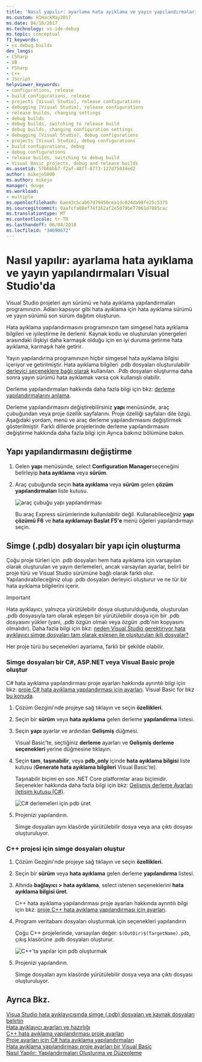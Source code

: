 ```yaml
---
title: 'Nasıl yapılır: ayarlama hata ayıklama ve yayın yapılandırmaları | Microsoft Docs'
ms.custom: H1HackMay2017
ms.date: 04/10/2017
ms.technology: vs-ide-debug
ms.topic: conceptual
f1_keywords:
- vs.debug.builds
dev_langs:
- CSharp
- VB
- FSharp
- C++
- JScript
helpviewer_keywords:
- configurations, release
- build configurations, release
- projects [Visual Studio], release configurations
- debugging [Visual Studio], release configurations
- release builds, changing settings
- debug builds
- debug builds, switching to release build
- debug builds, changing configuration settings
- debugging [Visual Studio], debug configurations
- projects [Visual Studio], debug configurations
- build configurations, debug
- debug configurations
- release builds, switching to debug build
- Visual Basic projects, debug and release builds
ms.assetid: 57b6bbb7-f2af-48f7-8773-127d75034ed2
author: mikejo5000
ms.author: mikejo
manager: douge
ms.workload:
- multiple
ms.openlocfilehash: 6ae43c5cab67d79450cea1dc024da98fe25c5375
ms.sourcegitcommit: 0aafcfa08ef74f162af2e5079be77061d7885cac
ms.translationtype: MT
ms.contentlocale: tr-TR
ms.lasthandoff: 06/04/2018
ms.locfileid: "34690672"
---
```

# <a name="how-to-set-debug-and-release-configurations-in-visual-studio"></a>Nasıl yapılır: ayarlama hata ayıklama ve yayın yapılandırmaları Visual Studio'da
Visual Studio projeleri ayrı sürümü ve hata ayıklama yapılandırmaları programınızın. Adları kapsıyor gibi hata ayıklama için hata ayıklama sürümü ve yayın sürümü son sürüm dağıtım oluşturun.  
  
Hata ayıklama yapılandırmasını programınızın tam simgesel hata ayıklama bilgileri ve iyileştirme ile derlenir. Kaynak kodu ve oluşturulan yönergeleri arasındaki ilişkiyi daha karmaşık olduğu için en iyi duruma getirme hata ayıklama, karmaşık hale getirir.  
  
Yayın yapılandırma programınızın hiçbir simgesel hata ayıklama bilgisi içeriyor ve getirilmiştir. Hata ayıklama bilgileri .pdb dosyaları oluşturulabilir [derleyici seçeneklere bağlı olarak](#BKMK_symbols_release) kullanılan. .Pdb dosyaları oluşturma daha sonra yayın sürümü hata ayıklamak varsa çok kullanışlı olabilir.  
  
Derleme yapılandırmaları hakkında daha fazla bilgi için bkz: [derleme yapılandırmalarını anlama](../ide/understanding-build-configurations.md).  
  
Derleme yapılandırmasını değiştirebilirsiniz **yapı** menüsünde, araç çubuğundan veya proje özellik sayfalarını. Proje özelliği sayfaları dile özgü. Aşağıdaki yordam, menü ve araç derleme yapılandırmasını değiştirmek gösterilmiştir. Farklı dillerde projelerinde derleme yapılandırmasını değiştirme hakkında daha fazla bilgi için Ayrıca bakınız bölümüne bakın.  
  
## <a name="change-the-build-configuration"></a>Yapı yapılandırmasını değiştirme  
  
1.  Gelen **yapı** menüsünde, select **Configuration Manager**seçeneğini belirleyip **hata ayıklama** veya **sürüm**.  
  
2.  Araç çubuğunda seçin **hata ayıklama** veya **sürüm** gelen **çözüm yapılandırmaları** liste kutusu.  
  
     ![araç çubuğu yapı yapılandırması](../debugger/media/toolbarbuildconfiguration.png "ToolbarBuildConfiguration")  
  
     Bu araç Express sürümlerinde kullanılabilir değil. Kullanabileceğiniz **yapı çözümü F6** ve **hata ayıklamayı Başlat F5'e** menü öğeleri yapılandırmayı seçin.

## <a name="BKMK_symbols_release"></a>Simge (.pdb) dosyaları bir yapı için oluşturma

Çoğu proje türleri için .pdb dosyaları hem hata ayıklama için varsayılan olarak oluşturulan ve yayın derlemeleri, ancak varsayılan ayarlar, belirli bir proje türü ve Visual Studio sürümüne bağlı olarak farklı olur. Yapılandırabileceğiniz olup .pdb dosyaları derleyici oluşturur ve ne tür bir hata ayıklama bilgilerini içerir.

> [!IMPORTANT] 
> Hata ayıklayıcı, yalnızca yürütülebilir dosya oluşturulduğunda, oluşturulan .pdb dosyasıyla tam olarak eşleşen bir yürütülebilir dosya için bir .pdb dosyasını yükler (yani, .pdb özgün olmalı veya özgün .pdb'nin kopyasını olmalıdır). Daha fazla bilgi için bkz: [neden Visual Studio gerektiriyor hata ayıklayıcı simge dosyaları tam olarak eşleşen ile oluşturulan ikili dosyalar?](https://blogs.msdn.microsoft.com/jimgries/2007/07/06/why-does-visual-studio-require-debugger-symbol-files-to-exactly-match-the-binary-files-that-they-were-built-with/)

Her proje türü bu seçenekleri ayarlama, farklı bir şekilde olabilir.

### <a name="generate-symbol-files-for-a-c-aspnet-or-visual-basic-project"></a>Simge dosyaları bir C#, ASP.NET veya Visual Basic proje oluştur

C# hata ayıklama yapılandırması proje ayarları hakkında ayrıntılı bilgi için bkz: [proje C# hata ayıklama yapılandırması için ayarları](../debugger/project-settings-for-csharp-debug-configurations.md). Visual Basic for bkz [bu konuda](../debugger/project-settings-for-a-visual-basic-debug-configuration.md).

1. Çözüm Gezgini'nde projeye sağ tıklayın ve seçin **özellikleri**.

2. Seçin bir **sürüm** veya **hata ayıklama** gelen derleme **yapılandırma** listesi.

2. Seçin **yapı** ayarlar ve ardından **Gelişmiş** düğmesi.

    Visual Basic'te, seçtiğiniz **derleme** ayarları ve **Gelişmiş derleme seçenekleri** yerine düğmesine tıklayın.

3. Seçin **tam**, **taşınabilir**, veya **pdb_only** içinde **hata ayıklama bilgisi** liste kutusu (**Generate hata ayıklama bilgileri** Visual Basic'te).

    Taşınabilir biçimi en son .NET Core platformlar arası biçimidir. Seçenekler hakkında daha fazla bilgi için bkz: [Gelişmiş derleme Ayarları iletişim kutusu (C#)](../ide/reference/advanced-build-settings-dialog-box-csharp.md).

    ![C# derlemeleri için pdb üret](../debugger/media/dbg_project_properties_pdb_csharp.png "GeneratePDBsForCSharp")

4. Projenizi yapılandırın.

    Simge dosyaları aynı klasörde yürütülebilir dosya veya ana çıktı dosyası oluşturuluyor.

### <a name="generate-symbol-files-for-a-c-project"></a>C++ projesi için simge dosyaları oluştur

1. Çözüm Gezgini'nde projeye sağ tıklayın ve seçin **özellikleri**.

2. Seçin bir **sürüm** veya **hata ayıklama** gelen derleme **yapılandırma** listesi.

2. Altında **bağlayıcı > hata ayıklama**, select istenen seçeneklerini **hata ayıklama bilgisi üret**.

    C++ hata ayıklama yapılandırması proje ayarları hakkında ayrıntılı bilgi için bkz: [proje C++ hata ayıklama yapılandırması için ayarları](../debugger/project-settings-for-a-cpp-debug-configuration.md).

4. Program veritabanı dosyaları oluşturmak için seçenekleri yapılandırın

    Çoğu C++ projelerinde, varsayılan değer: `$(OutDir)$(TargetName).pdb`, çıkış klasörüne .pdb dosyaları oluşturur.

    ![C++'ta yapılar için pdb oluşturmak](../debugger/media/dbg_project_properties_pdb_cplusplus.png "GeneratePDBsforCPlusPlus") 

5. Projenizi yapılandırın.

    Simge dosyaları aynı klasörde yürütülebilir dosya veya ana çıktı dosyası oluşturuluyor.
  
## <a name="see-also"></a>Ayrıca Bkz.  
 [Visua Studio hata ayıklayıcısında simge (.pdb) dosyaları ve kaynak dosyaları belirtin](../debugger/debugger-settings-and-preparation.md)  
 [Hata ayıklayıcı ayarları ve hazırlığı](../debugger/debugger-settings-and-preparation.md)   
 [C++ hata ayıklama yapılandırması proje ayarları](../debugger/project-settings-for-a-cpp-debug-configuration.md)   
 [Proje ayarları için C# hata ayıklama yapılandırmaları](../debugger/project-settings-for-csharp-debug-configurations.md)   
 [Hata ayıklama yapılandırması proje ayarları bir Visual Basic](../debugger/project-settings-for-a-visual-basic-debug-configuration.md)   
 [Nasıl Yapılır: Yapılandırmaları Oluşturma ve Düzenleme](../ide/how-to-create-and-edit-configurations.md)
